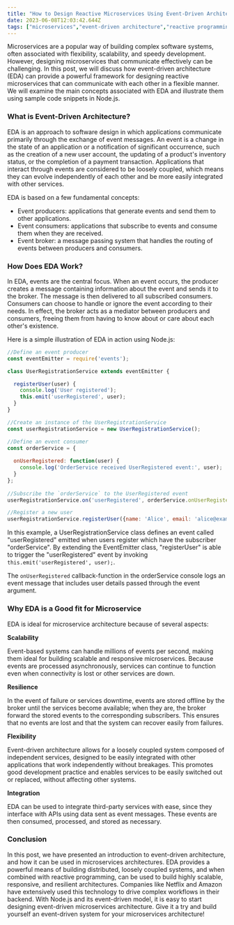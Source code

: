 ```yaml
---
title: "How to Design Reactive Microservices Using Event-Driven Architecture"
date: 2023-06-08T12:03:42.644Z
tags: ["microservices","event-driven architecture","reactive programming"]
---
```



Microservices are a popular way of building complex software systems, often associated with flexibility, scalability, and speedy development. However, designing microservices that communicate effectively can be challenging. In this post, we will discuss how event-driven architecture (EDA) can provide a powerful framework for designing reactive microservices that can communicate with each other in a flexible manner. We will examine the main concepts associated with EDA and illustrate them using sample code snippets in Node.js.

### What is Event-Driven Architecture?

EDA is an approach to software design in which applications communicate primarily through the exchange of event messages. An event is a change in the state of an application or a notification of significant occurrence, such as the creation of a new user account, the updating of a product's inventory status, or the completion of a payment transaction. Applications that interact through events are considered to be loosely coupled, which means they can evolve independently of each other and be more easily integrated with other services.

EDA is based on a few fundamental concepts:

- Event producers: applications that generate events and send them to other applications.
- Event consumers: applications that subscribe to events and consume them when they are received.
- Event broker: a message passing system that handles the routing of events between producers and consumers.

### How Does EDA Work?

In EDA, events are the central focus. When an event occurs, the producer creates a message containing information about the event and sends it to the broker. The message is then delivered to all subscribed consumers. Consumers can choose to handle or ignore the event according to their needs. In effect, the broker acts as a mediator between producers and consumers, freeing them from having to know about or care about each other's existence.

Here is a simple illustration of EDA in action using Node.js:

```javascript
//Define an event producer
const eventEmitter = require('events');

class UserRegistrationService extends eventEmitter {

  registerUser(user) {
    console.log('User registered');
    this.emit('userRegistered', user);
  }
}

//Create an instance of the UserRegistrationService
const userRegistrationService = new UserRegistrationService();

//Define an event consumer
const orderService = {
  
  onUserRegistered: function(user) {
    console.log('OrderService received UserRegistered event:', user);
  }
};
 
//Subscribe the `orderService` to the UserRegistered event
userRegistrationService.on('userRegistered', orderService.onUserRegistered);

//Register a new user
userRegistrationService.registerUser({name: 'Alice', email: 'alice@example.com'});

```

In this example, a UserRegistrationService class defines an event called "userRegistered" emitted when users register which have the subscriber "orderService". By extending the EventEmitter class, "registerUser" is able to trigger the "userRegistered" event by invoking `this.emit('userRegistered', user);`.

The `onUserRegistered` callback-function in the orderService console logs an event message that includes user details passed through the event argument.

### Why EDA is a Good fit for Microservice

EDA is ideal for microservice architecture because of several aspects:

**Scalability**

Event-based systems can handle millions of events per second, making them ideal for building scalable and responsive microservices. Because events are processed asynchronously, services can continue to function even when connectivity is lost or other services are down.

**Resilience**

In the event of failure or services downtime, events are stored offline by the broker until the services become available; when they are, the broker forward the stored events to the corresponding subscribers. This ensures that no events are lost and that the system can recover easily from failures.

**Flexibility**

Event-driven architecture allows for a loosely coupled system composed of independent services, designed to be easily integrated with other applications that work independently without breakages. This promotes good development practice and enables services to be easily switched out or replaced, without affecting other systems.

**Integration**

EDA can be used to integrate third-party services with ease, since they interface with APIs using data sent as event messages. These events are then consumed, processed, and stored as necessary.

### Conclusion

In this post, we have presented an introduction to event-driven architecture, and how it can be used in microservices architectures. EDA provides a powerful means of building distributed, loosely coupled systems, and when combined with reactive programming, can be used to build highly scalable, responsive, and resilient architectures. Companies like Netflix and Amazon have extensively used this technology to drive complex workflows in their backend. With Node.js and its event-driven model, it is easy to start designing event-driven microservices architecture. Give it a try and build yourself an event-driven system for your microservices architecture!